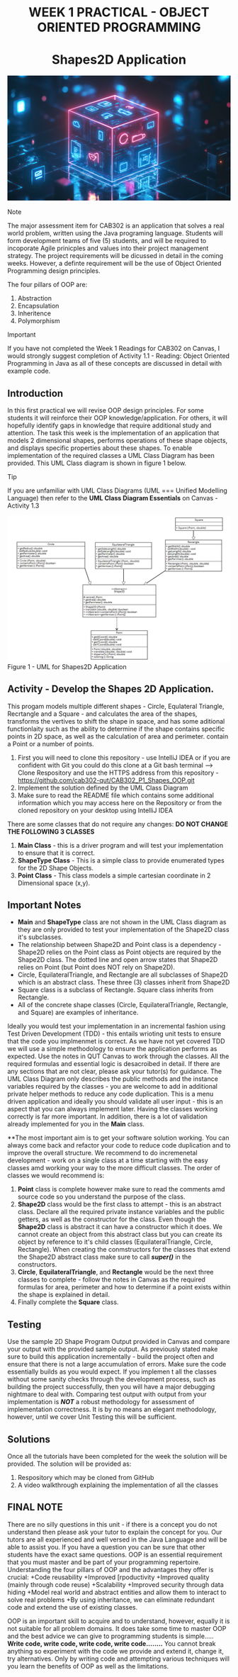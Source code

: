 <h1 align="center">WEEK 1 PRACTICAL - OBJECT ORIENTED PROGRAMMING</h1>

<h1 align="center">Shapes2D Application</h1>

![Image of digital block with shapes](/images/AdobeStock_1169291855.jpeg)

> [!NOTE]
> The major assessment item for CAB302 is an application that solves a real world problem, written using the Java programing language. Students will form development teams of five (5) students, and will be required to incoporate Agile prinicples and values into their project management strategy. The project requirements will be dicussed in detail in the coming weeks. However, a definte requirement will be the use of Object Oriented Programming design principles.

The four pillars of OOP are:
1. Abstraction
2. Encapsulation
3. Inheritence
4. Polymorphism
  
> [!IMPORTANT]
> If you have not completed the Week 1 Readings for CAB302 on Canvas, I would strongly suggest completion of Activity 1.1 - Reading: Object Oriented Programming in Java as all of these concepts are discussed in detail with example code.<br/>

## Introduction
In this first practical we will revise OOP design principles. For some students it will reinforce their OOP knowledge/application. For others, it will hopefully identify gaps in knowledge that require additional study and attention.
The task this week is the implementation of an application that models 2 dimensional shapes, performs operations of these shape objects, and displays specific properties about these shapes. To enable implementation of the required classes a UML Class Diagram has been provided. This UML Class diagram is shown in figure 1 below. 

> [!TIP]
> If you are unfamiliar with UML Class Diagrams (UML === Unified Modelling Language) then refer to the **UML Class Diagram Essentials** on Canvas - Activity 1.3

![UML Class Diagram for implementation of Shapes 2D application.](/images/UML_Class_Diagram_shapes2D.png)
Figure 1 - UML for Shapes2D Application  

## Activity - Develop the Shapes 2D Application.
This progam models multiple different shapes - Circle, Equlateral Triangle, Recrtangle and a Square - and calculates the area of the shapes, transforms the vertives to shift the shape in space, and has some aditional functionlaity such as the ability to determine if the shape contains specific points in 2D space, as well as the calculation of area and perimeter. contain a Point or a number of points.
1. First you will need to clone this repository - use IntelliJ IDEA or if you are confident with Git you could do this clone at a Git bash terminal --> Clone Respository and use the HTTPS address from this repository - https://github.com/cab302-qut/CAB302_P1_Shapes_OOP.git
2. Implement the solution defined by the UML Class Diagram
3. Make sure to read the README file which contains some additional information which you may access here on the Repository or from the cloned repository on your desktop using IntelliJ IDEA

There are some classes that do not require any changes: **DO NOT CHANGE THE FOLLOWING 3 CLASSES**
1. **Main Class** - this is a driver program and will test your implementation to ensure that it is correct.
2. **ShapeType Class** - This is a simple class to provide enumerated types for the 2D Shape Objects.
3. **Point Class** - This class models a simple cartesian coordinate in 2 Dimensional space (x,y).

## Important Notes
+ **Main** and **ShapeType** class are not shown in the UML Class diagram as they are only provided to test your implementation of the Shape2D class it's subclasses.
+  The relationship between Shape2D and Point class is a dependency - Shape2D relies on the Point class as Point objects are required by the Shape2D class. The dotted line and open arrow states that Shape2D relies on Point (but Point does NOT rely on Shape2D).
+ Circle, EquilateralTriangle, and Rectangle are all subclasses of Shape2D which is an abstract class. These three (3) classes inherit from Shape2D
+ Square class is a subclass of Rectangle. Square class inherits from Rectangle.
+ All of the concrete shape classes (Circle, EquilateralTriangle, Rectangle, and Square) are examples of inheritance.

Ideally you would test your implementation in an incremental fashion using Test Driven Development (TDD) - this entails wrioting unit tests to ensure that the code you implmenmet is correct. As we have not yet covered TDD we will use a simple methodology to ensure the application performs as expected. Use the notes in QUT Canvas to work through the classes. All the required formulas and essential logic is desacroibed in detail. If there are any sections that are not clear, please ask your tutor(s) for guidance. 
The UML Class Diagram only describes the public methods and the instance variables required by the classes - you are welcome to add in additional private helper methods to reduce any code duplication.
This is a menu driven application and ideally you should validate all user input - this is an aspect that you can always implement later. Having the classes working correctly is far more important. In addition, there is a lot of validation already implemented for you in the **Main** class.

**The most important aim is to get your software solution working. You can always come back and refactor your code to reduce code duplication and to improve the overall structure. We recommend to do incremenetal development - work on a single class at a time starting with the easy classes amd working your way to the more difficult classes. The order of classes we would recommend is:
1. **Point** class is complete however make sure to read the comments amd source code so you understand the purpose of the class.
2. **Shape2D** class would be the first class to attempt - this is an abstract class. Declare all the required private instance variables and the public getters, as well as the constructor for the class. Even though the **Shape2D** class is abstract it can have a constructor which it does. We cannot create an object from this abstract class but you can create its object by reference to it's child classes (EquilateralTriangle, Circle, Rectangle). When creating the conmstructors for the classes that extend the Shape2D abstract class make sure to call **_super()_** in the constructors.
3. **Circle**, **EquilateralTriangle**, and **Rectangle** would be the next three classes to complete - follow the notes in Canvas as the required formulas for area, perimeter and how to determine if a point exists within the shape is explained in detail.
4. Finally complete the **Square** class.

## Testing
Use the sample 2D Shape Program Output provided in Canvas and compare your output with the provided sample output. As previously stated make sure to build this application incrementally - build the project often and ensure that there is not a large accumulation of errors. Make sure the code essentially builds as you would expect. If you implemen t all the classes without some sanity checks through the development process, such as building the project successfully, then you will have a major debugging nightmare to deal with. Comparing test output with output from your implementation is **_NOT_** a robust methodology for assessment of implementation correctness. It is by no means an elegant methodology, however, until we cover Unit Testing this will be sufficient.

## Solutions
Once all the tutorials have been completed for the week the solution will be provided. The solution will be provided as:
1. Respository which may be cloned from GitHub
2. A video walkthrough explaining the implementation of all the classes

## FINAL NOTE
There are no silly questions in this unit - if there is a concept you do not understand then please ask your tutor to explain the concept for you. Our tutors are all experienced and well versed in the Java Language and will be able to assist you. If you have a question you can be sure that other students have the exact same questions. 
OOP is an essential requirement that you must master and be part of your programming repertoire. Understanding the four pillars of OOP and the advantages they offer is crucial:
+Code reusability
+Improved [rpoductivity
+Improved quality (mainly through code reuse)
+Scalability
+Improved security through data hiding
+Model real world and abstract entities and allow them to interact to solve real problems
+By using inheritance, we can eliminate redundant code and extend the use of existing classes.

OOP is an important skill to acquire and to understand, however, equally it is not suitable for all problem domains. It does take some time to master OOP and the best advice we can give to programming students is simple.....
**Write code, write code, write code, write code........** You cannot break anything so experiment with the code we provide and extend it, change it, try alternatives. Only by writing code and attempting various techniques will you learn the benefits of OOP as well as the limitations.
